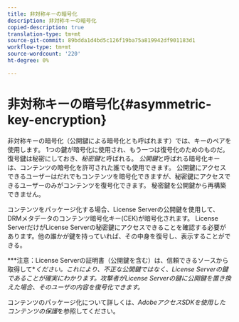 ```yaml
---
title: 非対称キーの暗号化
description: 非対称キーの暗号化
copied-description: true
translation-type: tm+mt
source-git-commit: 89bdda1d4bd5c126f19ba75a819942df901183d1
workflow-type: tm+mt
source-wordcount: '220'
ht-degree: 0%

---
```



# 非対称キーの暗号化{#asymmetric-key-encryption}

非対称キーの暗号化（公開鍵による暗号化とも呼ばれます）では、キーのペアを使用します。 1つの鍵が暗号化に使用され、もう一つは復号化のためのものだ。 復号鍵は秘密にしておき、*秘密鍵*&#x200B;と呼ばれる。 *公開鍵*&#x200B;と呼ばれる暗号化キーは、コンテンツの暗号化を許可された誰でも使用できます。 公開鍵にアクセスできるユーザーはだれでもコンテンツを暗号化できますが、秘密鍵にアクセスできるユーザーのみがコンテンツを復号化できます。 秘密鍵を公開鍵から再構築できません。

コンテンツをパッケージ化する場合、License Serverの公開鍵を使用して、DRMメタデータのコンテンツ暗号化キー(CEK)が暗号化されます。 License ServerだけがLicense Serverの秘密鍵にアクセスできることを確認する必要があります。他の誰かが鍵を持っていれば、その中身を復号し、表示することができる。

***注意：License Serverの証明書（公開鍵を含む）は、信頼できるソースから取得して&#x200B;**ください。これにより、不正な公開鍵ではなく、License Serverの鍵であることが確実にわかります。攻撃者がLicense Serverの鍵に公開鍵を置き換えた場合、そのユーザの内容を復号化できます。*

コンテンツのパッケージ化について詳しくは、*AdobeアクセスSDKを使用したコンテンツの保護*&#x200B;を参照してください。

